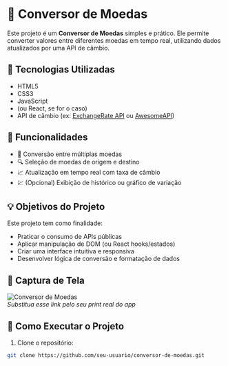 # 💱 Conversor de Moedas

Este projeto é um **Conversor de Moedas** simples e prático. Ele permite converter valores entre diferentes moedas em tempo real, utilizando dados atualizados por uma API de câmbio.

## 🚀 Tecnologias Utilizadas

- HTML5
- CSS3
- JavaScript
- (ou React, se for o caso)
- API de câmbio (ex: [ExchangeRate API](https://www.exchangerate-api.com/) ou [AwesomeAPI](https://docs.awesomeapi.com.br/))

## 🎯 Funcionalidades

- 🔁 Conversão entre múltiplas moedas
- 🔍 Seleção de moedas de origem e destino
- 📈 Atualização em tempo real com taxa de câmbio
- 💹 (Opcional) Exibição de histórico ou gráfico de variação

## 💡 Objetivos do Projeto

Este projeto tem como finalidade:

- Praticar o consumo de APIs públicas
- Aplicar manipulação de DOM (ou React hooks/estados)
- Criar uma interface intuitiva e responsiva
- Desenvolver lógica de conversão e formatação de dados

## 📸 Captura de Tela

![Conversor de Moedas](https://i.postimg.cc/ZnNBgCjQ/conversor-moedas.png)  
*Substitua esse link pelo seu print real do app*

## 🔧 Como Executar o Projeto

1. Clone o repositório:
```bash
git clone https://github.com/seu-usuario/conversor-de-moedas.git
